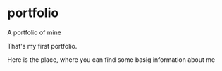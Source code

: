 # portfolio
A portfolio of mine

That's my first portfolio.

Here is the place, where you can find some basig information about me
